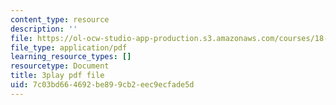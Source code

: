 ```yaml
---
content_type: resource
description: ''
file: https://ol-ocw-studio-app-production.s3.amazonaws.com/courses/18-06sc-linear-algebra-fall-2011/7c03bd664692be899cb2eec9ecfade5d_KUuxdk_V7To.pdf
file_type: application/pdf
learning_resource_types: []
resourcetype: Document
title: 3play pdf file
uid: 7c03bd66-4692-be89-9cb2-eec9ecfade5d
---
```

